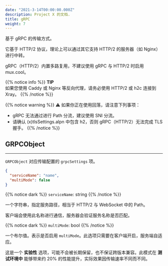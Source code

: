 ```yaml
---
date: "2021-3-14T00:00:00.000Z"
description: Project X 的文档.
title: gRPC
weight: 7
---
```


基于 gRPC 的传输方式。

它基于 HTTP/2 协议，理论上可以通过其它支持 HTTP/2 的服务器（如 Nginx）进行中转。

gRPC（HTTP/2）内置多路复用，不建议使用 gRPC 与 HTTP/2 时启用 mux.cool。

{{% notice info %}}
**TIP**\
如果您使用 Caddy 或 Nginx 等反向代理，请务必使用 HTTP/2 或 h2c 连接到 Xray。
{{% /notice %}}

{{% notice warning %}}
⚠️ 如果你正在使用回落，请注意下列事项：
- gRPC 无法通过进行 Path 分流，建议使用 SNI 分流。
- 请确认 (x)tlsSettings.alpn 中包含 h2，否则 gRPC（HTTP/2）无法完成 TLS 握手。
{{% /notice %}}

## GRPCObject

---

`GRPCObject` 对应传输配置的 `grpcSettings` 项。

```json
{
  "serviceName": "name",
  "multiMode": false
}
```

{{% notice dark %}} `serviceName`: string {{% /notice %}}

一个字符串，指定服务路径，相当于 HTTP/2 与 WebSocket 中的 Path。

客户端会使用此名称进行通信，服务器会验证服务名称是否匹配。

{{% notice dark %}} `multiMode`: bool {{% /notice %}}

一个布尔值。表示是否启用 `multiMode`。此选项只需要在客户端开启，服务端自适应。

这是一个 **实验性** 选项，可能不会被长期保留，也不保证跨版本兼容。此模式在 **测试环境中** 能够带来约 20% 的性能提升，实际效果因传输速率不同而不同。
